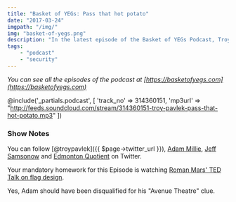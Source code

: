 ```yaml
---
title: "Basket of YEGs: Pass that hot potato"
date: "2017-03-24"
imgpath: "/img/"
img: "basket-of-yegs.png"
description: "In the latest episode of the Basket of YEGs Podcast, Troy is joined by Adam Millie and Jeff Samsonow to discuss flags, security, and Southpark on Whyte"
tags: 
    - "podcast"
    - "security"
---
```


*You can see all the episodes of the podcast at [https://basketofyegs.com](https://basketofyegs.com)*

@include('_partials.podcast', [ 'track_no' => 314360151, 'mp3url' => "http://feeds.soundcloud.com/stream/314360151-troy-pavlek-pass-that-hot-potato.mp3" ])

### Show Notes

You can follow [@troypavlek]({{ $page->twitter_url }}), [Adam Millie](https://twitter.com/yegmillie),
[Jeff Samsonow](https://twitter.com/jeffsamsonow) and [Edmonton Quotient](https://twitter.com/yegquotient) on Twitter.

Your mandatory homework for this Episode is watching [Roman Mars' TED Talk on flag design](https://www.ted.com/talks/roman_mars_why_city_flags_may_be_the_worst_designed_thing_you_ve_never_noticed).

Yes, Adam should have been disqualified for his "Avenue Theatre" clue.
